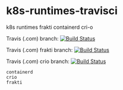 # k8s-runtimes-travisci
k8s runtimes frakti containerd cri-o

Travis (.com) branch:
[![Build Status](https://travis-ci.com/githubfoam/k8s-runtimes-travisci.svg?branch=master)](https://travis-ci.com/githubfoam/k8s-runtimes-travisci)  

Travis (.com) frakti branch:
[![Build Status](https://travis-ci.com/githubfoam/k8s-runtimes-travisci.svg?branch=feature_frakti)](https://travis-ci.com/githubfoam/k8s-runtimes-travisci)  

Travis (.com) crio branch:
[![Build Status](https://travis-ci.com/githubfoam/k8s-runtimes-travisci.svg?branch=feature_frakti)](https://travis-ci.com/githubfoam/k8s-runtimes-travisci) 

~~~~
containerd
crio
frakti

~~~~
